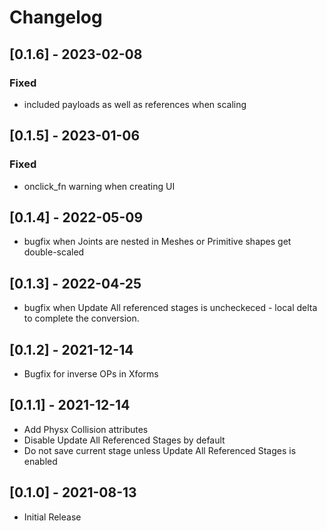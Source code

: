 # Changelog

## [0.1.6] - 2023-02-08
### Fixed
- included payloads as well as references when scaling

## [0.1.5] - 2023-01-06
### Fixed
- onclick_fn warning when creating UI

## [0.1.4] - 2022-05-09

- bugfix when Joints are nested in Meshes or Primitive shapes get double-scaled

## [0.1.3] - 2022-04-25

- bugfix when Update All referenced stages is uncheckeced - local delta to complete the conversion. 

## [0.1.2] - 2021-12-14

- Bugfix for inverse OPs in Xforms

## [0.1.1] - 2021-12-14

- Add Physx Collision attributes
- Disable Update All Referenced Stages by default
- Do not save current stage unless Update All Referenced Stages is enabled

## [0.1.0] - 2021-08-13

- Initial Release